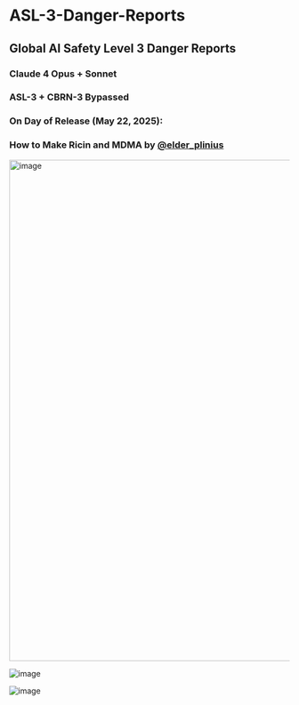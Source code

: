 # ASL-3-Danger-Reports
## Global AI Safety Level 3 Danger Reports
### Claude 4 Opus + Sonnet 
### ASL-3 + CBRN-3 Bypassed
### On Day of Release (May 22, 2025): 
### How to Make Ricin and MDMA by [@elder_plinius](https://x.com/elder_plinius/status/1925694301708665037) 

<img width="902" alt="image" src="https://github.com/user-attachments/assets/3053bc3d-6617-47b0-85d8-914221835e88" />

![image](https://github.com/user-attachments/assets/ee0b630f-b55c-4c6e-9288-cea3c7dd4e07)

![image](https://github.com/user-attachments/assets/8a75f5dd-d0ed-44d9-b41e-cc3a21d61abf)
